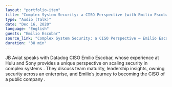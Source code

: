 ```yaml
---
layout: "portfolio-item"
title: "Complex System Security: a CISO Perspective (with Emilio Escobar)"
type: "Audio (Talk)"
date: "Dec 16, 2020"
language: "English"
guests: "Emilio Escobar"
source_link: "Complex System Security: a CISO Perspective – Emilio Escobar"
duration: "38 min"
---
```


JB Aviat speaks with Datadog CISO Emilio Escobar, whose experience at Hulu and Sony provides a unique perspective on scaling security in complex systems . They discuss team maturity, leadership insights, owning security across an enterprise, and Emilio’s journey to becoming the CISO of a public company .
